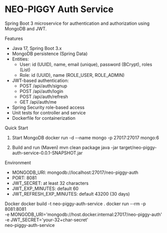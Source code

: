 # NEO-PIGGY Auth Service

Spring Boot 3 microservice for authentication and authorization using MongoDB and JWT.

Features
- Java 17, Spring Boot 3.x
- MongoDB persistence (Spring Data)
- Entities:
  - User: id (UUID), name, email (unique), password (BCrypt), roles (List<String>)
  - Role: id (UUID), name (ROLE_USER, ROLE_ADMIN)
- JWT-based authentication:
  - POST /api/auth/signup
  - POST /api/auth/login
  - POST /api/auth/refresh
  - GET /api/auth/me
- Spring Security role-based access
- Unit tests for controller and service
- Dockerfile for containerization

Quick Start
1) Start MongoDB
docker run -d --name mongo -p 27017:27017 mongo:6

2) Build and run (Maven)
mvn clean package
java -jar target/neo-piggy-auth-service-0.0.1-SNAPSHOT.jar

Environment
- MONGODB_URI: mongodb://localhost:27017/neo-piggy-auth
- PORT: 8081
- JWT_SECRET: at least 32 characters
- JWT_EXP_MINUTES: default 60
- JWT_REFRESH_EXP_MINUTES: default 43200 (30 days)

Docker
docker build -t neo-piggy-auth-service .
docker run --rm -p 8081:8081 \
  -e MONGODB_URI='mongodb://host.docker.internal:27017/neo-piggy-auth' \
  -e JWT_SECRET='your-32+char-secret' \
  neo-piggy-auth-service
